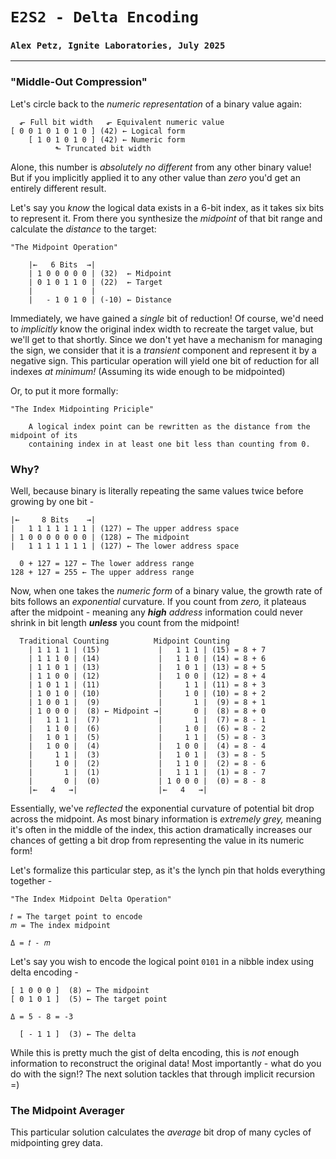 # `E2S2 - Delta Encoding`
### `Alex Petz, Ignite Laboratories, July 2025`

---

### "Middle-Out Compression"
Let's circle back to the _numeric representation_ of a binary value again:

      ⬐ Full bit width   ⬐ Equivalent numeric value
    [ 0 0 1 0 1 0 1 0 ] (42) ← Logical form
        [ 1 0 1 0 1 0 ] (42) ← Numeric form
              ⬑ Truncated bit width

Alone, this number is _absolutely no different_ from any other binary value!  But if you implicitly
applied it to any other value than _zero_ you'd get an entirely different result.

Let's say you _know_ the logical data exists in a 6-bit index, as it takes six bits to represent it.  From 
there you synthesize the _midpoint_ of that bit range and calculate the _distance_ to the target:

    "The Midpoint Operation"

        |←   6 Bits  →|
        | 1 0 0 0 0 0 | (32)  ← Midpoint
        | 0 1 0 1 1 0 | (22)  ← Target
        |             |
        |   - 1 0 1 0 | (-10) ← Distance

Immediately, we have gained a _single_ bit of reduction!  Of course, we'd need to _implicitly_ know
the original index width to recreate the target value, but we'll get to that shortly.  Since we don't
yet have a mechanism for managing the sign, we consider that it is a *transient* component and represent
it by a negative sign.  This particular operation will yield one bit of reduction for all indexes
_at minimum!_  (Assuming its wide enough to be midpointed)

Or, to put it more formally:

    "The Index Midpointing Priciple"

        A logical index point can be rewritten as the distance from the midpoint of its 
        containing index in at least one bit less than counting from 0.

### Why?
Well, because binary is literally repeating the same values twice before growing by one bit -

    |←     8 Bits    →|
    |   1 1 1 1 1 1 1 | (127) ← The upper address space
    | 1 0 0 0 0 0 0 0 | (128) ← The midpoint
    |   1 1 1 1 1 1 1 | (127) ← The lower address space

      0 + 127 = 127 ← The lower address range
    128 + 127 = 255 ← The upper address range

Now, when one takes the _numeric form_ of a binary value, the growth rate of bits follows an _exponential_
curvature. If you count from _zero,_ it plateaus after the midpoint - meaning any _**high** address_ information 
could never shrink in bit length **_unless_** you count from the midpoint!

      Traditional Counting          Midpoint Counting
        | 1 1 1 1 | (15)             |   1 1 1 | (15) = 8 + 7
        | 1 1 1 0 | (14)             |   1 1 0 | (14) = 8 + 6
        | 1 1 0 1 | (13)             |   1 0 1 | (13) = 8 + 5
        | 1 1 0 0 | (12)             |   1 0 0 | (12) = 8 + 4
        | 1 0 1 1 | (11)             |     1 1 | (11) = 8 + 3
        | 1 0 1 0 | (10)             |     1 0 | (10) = 8 + 2
        | 1 0 0 1 |  (9)             |       1 |  (9) = 8 + 1
        | 1 0 0 0 |  (8) ← Midpoint →|       0 |  (8) = 8 + 0
        |   1 1 1 |  (7)             |       1 |  (7) = 8 - 1
        |   1 1 0 |  (6)             |     1 0 |  (6) = 8 - 2
        |   1 0 1 |  (5)             |     1 1 |  (5) = 8 - 3
        |   1 0 0 |  (4)             |   1 0 0 |  (4) = 8 - 4
        |     1 1 |  (3)             |   1 0 1 |  (3) = 8 - 5
        |     1 0 |  (2)             |   1 1 0 |  (2) = 8 - 6
        |       1 |  (1)             |   1 1 1 |  (1) = 8 - 7
        |       0 |  (0)             | 1 0 0 0 |  (0) = 8 - 8
        |←   4   →|                  |←   4   →|

Essentially, we've _reflected_ the exponential curvature of potential bit drop across the midpoint.  As most
binary information is _extremely grey,_ meaning it's often in the middle of the index, this action dramatically
increases our chances of getting a bit drop from representing the value in its numeric form!  

Let's formalize this particular step, as it's the lynch pin that holds everything together -

    "The Index Midpoint Delta Operation"
    
    𝑡 = The target point to encode
    𝑚 = The index midpoint

    Δ = 𝑡 - 𝑚  

Let's say you wish to encode the logical point `0101` in a nibble index using delta encoding -

    [ 1 0 0 0 ]  (8) ← The midpoint
    [ 0 1 0 1 ]  (5) ← The target point

    Δ = 5 - 8 = -3

      [ - 1 1 ]  (3) ← The delta

While this is pretty much the gist of delta encoding, this is _not_ enough information to reconstruct the original
data!  Most importantly - what do you do with the sign!?  The next solution tackles that through implicit recursion =)

### The Midpoint Averager
This particular solution calculates the _average_ bit drop of many cycles of midpointing grey data.